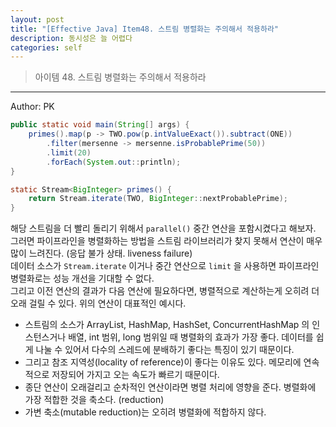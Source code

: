 ```yaml
---
layout: post
title: "[Effective Java] Item48. 스트림 병렬화는 주의해서 적용하라"
description: 동시성은 늘 어렵다
categories: self
---
```


> 아이템 48. 스트림 병렬화는 주의해서 적용하라

-----

Author: PK

```java
public static void main(String[] args) {
    primes().map(p -> TWO.pow(p.intValueExact()).subtract(ONE))
        .filter(mersenne -> mersenne.isProbablePrime(50))
        .limit(20)
        .forEach(System.out::println);
}

static Stream<BigInteger> primes() {
    return Stream.iterate(TWO, BigInteger::nextProbablePrime);
}
```
해당 스트림을 더 빨리 돌리기 위해서 `parallel()` 중간 연산을 포함시켰다고 해보자.<br>
그러면 파이프라인을 병렬화하는 방법을 스트림 라이브러리가 찾지 못해서 연산이 매우 많이 느려진다. (응답 불가 상태. liveness failure)<br>
데이터 소스가 `Stream.iterate` 이거나 중간 연산으로 `limit` 을 사용하면 파이프라인 병렬화로는 성능 개선을 기대할 수 없다.<br>
그리고 이전 연산의 결과가 다음 연산에 필요하다면, 병렬적으로 계산하는게 오히려 더 오래 걸릴 수 있다. 위의 연산이 대표적인 예시다.

* 스트림의 소스가 ArrayList, HashMap, HashSet, ConcurrentHashMap 의 인스턴스거나 배열, int 범위, long 범위일 때 병렬화의 효과가 가장 좋다. 데이터를 쉽게 나눌 수 있어서 다수의 스레드에 분배하기 좋다는 특징이 있기 때문이다.
* 그리고 참조 지역성(locality of reference)이 좋다는 이유도 있다. 메모리에 연속적으로 저장되어 가지고 오는 속도가 빠르기 때문이다.
* 종단 연산이 오래걸리고 순차적인 연산이라면 병렬 처리에 영향을 준다. 병렬화에 가장 적합한 것을 축소다. (reduction)
* 가변 축소(mutable reduction)는 오히려 병렬화에 적합하지 않다.
